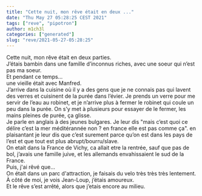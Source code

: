 ```yaml
---
title: "Cette nuit, mon rêve était en deux ..."
date: "Thu May 27 05:28:25 CEST 2021"
tags: ["reve", "pipotron"]
author: m1ch3l
categories: ["generated"]
slug: "reve/2021-05-27-05:28:25"
---
```


Cette nuit, mon rêve était en deux parties.<br>
J’étais bambin dans une famille d’inconnus riches, avec une soeur qui n’est pas ma soeur.<br>
Et pendant ce temps...<br>
une vieille était avec Manfred.<br>
J’arrive dans la cuisine où il y a des gens que je ne connais pas qui lavent des verres et cuisinent de la purée dans l’évier. Je prends un verre pour me servir de l’eau au robinet, et je n’arrive plus à fermer le robinet qui coule un peu dans la purée. On s’y met à plusieurs pour essayer de le fermer, les mains pleines de purée, ça glisse.<br>
Je parle en anglais à des jeunes bulgares. Je leur dis "mais c’est quoi ce délire c’est la mer méditérannée non ? en france elle est pas comme ça". en plaisantant je leur dis que c’est surement parce qu’on est dans les pays de l’est et que tout est plus abrupt/bourru/slave.<br>
On etait dans la France de Vichy, ca allait etre la rentrée, sauf que pas de bol, j’avais une famille juive, et les allemands envahissaient le sud de la France.<br>
Puis, j'ai rêvé que...<br>
On était dans un parc d'attraction, je faisais du velo très très très lentement.<br>
À côté de moi, je vois Jean-Loup, j’étais amoureux.<br>
Et le rêve s’est arrêté, alors que j’etais encore au milieu.<br>
